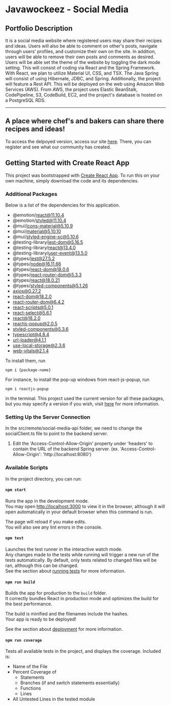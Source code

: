 # Javawockeez - Social Media

## Portfolio Description

It is a social media website where registered users may share their recipes and ideas. Users will also be able to comment on other's posts, navigate through users' profiles, and customize their own on the site. In addition, users will be able to remove their own posts and comments as desired. Users will be able set the theme of the website by toggling the dark mode setting. This will consist of coding via React and the Spring Framework. With React, we plan to utilize Material UI, CSS, and TSX. The Java Spring will consist of using Hibernate, JDBC, and Spring. Additionally, the project will feature a Rest API. This will be deployed on the web using Amazon Web Services (AWS). From AWS, the project uses Elastic BeanStalk, CodePipeline, S3, CodeBuild, EC2, and the project's database is hosted on a PostgreSQL RDS.

---

## A place where chef's and bakers can share there recipes and ideas!
To access the delpoyed version, access our site [here](http://javawockeez-social-react.s3-website-us-east-1.amazonaws.com/). There, you can register and see what our community has created.


## Getting Started with Create React App

This project was bootstrapped with [Create React App](https://github.com/facebook/create-react-app).
To run this on your own machine, simply download the code and its dependencies.

### Additional Packages
Below is a list of the dependencies for this application.
- @emotion/react@11.10.4
- @emotion/styled@11.10.4
- @mui/icons-material@5.10.9
- @mui/material@5.10.10
- @mui/styled-engine-sc@5.10.6
- @testing-library/jest-dom@5.16.5
- @testing-library/react@13.4.0
- @testing-library/user-event@13.5.0
- @types/jest@27.5.2
- @types/node@16.11.66
- @types/react-dom@18.0.6
- @types/react-router-dom@5.3.3
- @types/react@18.0.21
- @types/styled-components@5.1.26
- axios@0.27.2
- react-dom@18.2.0
- react-router-dom@6.4.2
- react-scripts@5.0.1
- react-select@5.6.1
- react@18.2.0
- reactjs-popup@2.0.5
- styled-components@5.3.6
- typescript@4.8.4
- url-loader@4.1.1
- use-local-storage@2.3.6
- web-vitals@2.1.4

To install them, run
```
npm i {package-name}
```
For instance, to install the pop-up windows from react-js-popup, run
```
npm i reactjs-popup
```
in the terminal. This project used the current version for all these packages, but you may specify a version if you wish, visit [here](https://docs.npmjs.com/cli/v6/commands/npm-install) for more information.


### Setting Up the Server Connection

In the src/remote/social-media-api folder, we need to change the socialClient.ts file to point to the backend server.

1. Edit the 'Access-Control-Allow-Origin' property under 'headers' to contain the URL of the backend Spring server. (ex. 'Access-Control-Allow-Origin': 'http://localhost:8080') 


### Available Scripts

In the project directory, you can run:

#### `npm start`

Runs the app in the development mode.\
You may open [http://localhost:3000](http://localhost:3000) to view it in the browser, although it will open automatically in your default browser when this command is run.

The page will reload if you make edits.\
You will also see any lint errors in the console.

#### `npm test`

Launches the test runner in the interactive watch mode.\
Any changes made to the tests while running will trigger a new run of the tests automatically. By default, only tests related to changed files will be ran, although this can be changed.\
See the section about [running tests](https://facebook.github.io/create-react-app/docs/running-tests) for more information.

#### `npm run build`

Builds the app for production to the `build` folder.\
It correctly bundles React in production mode and optimizes the build for the best performance.

The build is minified and the filenames include the hashes.\
Your app is ready to be deployed!

See the section about [deployment](https://facebook.github.io/create-react-app/docs/deployment) for more information.

#### `npm run coverage`

Tests all available tests in the project, and displays the coverage. Included is: 
- Name of the File
- Percent Coverage of
	- Statements
	- Branches (if and switch statements essentially)
	- Functions
	- Lines
- All Untested Lines in the tested module
 